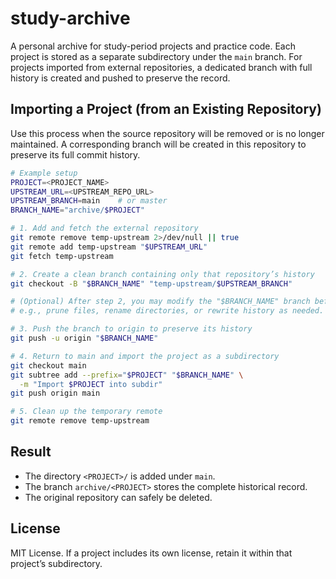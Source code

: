 # study-archive

A personal archive for study-period projects and practice code.
Each project is stored as a separate subdirectory under the `main` branch.
For projects imported from external repositories, a dedicated branch with full history is created and pushed to preserve the record.


## Importing a Project (from an Existing Repository)

Use this process when the source repository will be removed or is no longer maintained.
A corresponding branch will be created in this repository to preserve its full commit history.

```bash
# Example setup
PROJECT=<PROJECT_NAME>
UPSTREAM_URL=<UPSTREAM_REPO_URL>
UPSTREAM_BRANCH=main    # or master
BRANCH_NAME="archive/$PROJECT"

# 1. Add and fetch the external repository
git remote remove temp-upstream 2>/dev/null || true
git remote add temp-upstream "$UPSTREAM_URL"
git fetch temp-upstream

# 2. Create a clean branch containing only that repository’s history
git checkout -B "$BRANCH_NAME" "temp-upstream/$UPSTREAM_BRANCH"

# (Optional) After step 2, you may modify the "$BRANCH_NAME" branch before pushing/import:
# e.g., prune files, rename directories, or rewrite history as needed.

# 3. Push the branch to origin to preserve its history
git push -u origin "$BRANCH_NAME"

# 4. Return to main and import the project as a subdirectory
git checkout main
git subtree add --prefix="$PROJECT" "$BRANCH_NAME" \
  -m "Import $PROJECT into subdir"
git push origin main

# 5. Clean up the temporary remote
git remote remove temp-upstream
```

## Result
- The directory `<PROJECT>/` is added under `main`.
- The branch `archive/<PROJECT>` stores the complete historical record.
- The original repository can safely be deleted.


## License

MIT License. If a project includes its own license, retain it within that project’s subdirectory.